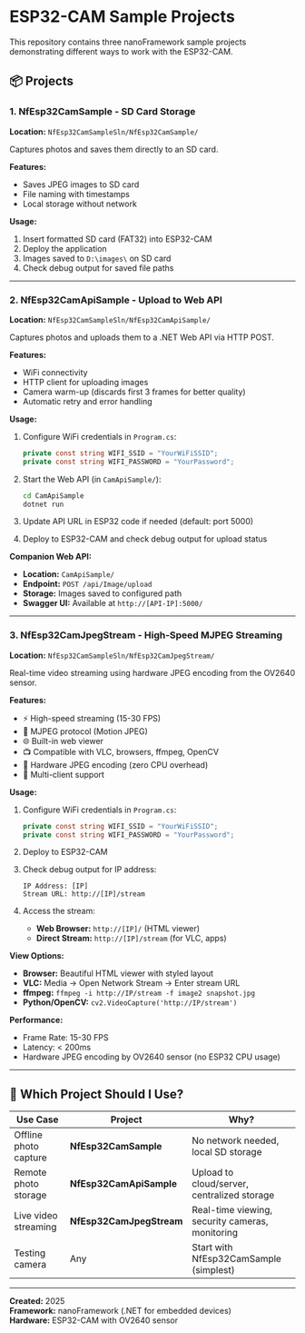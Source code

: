 # ESP32-CAM Sample Projects

This repository contains three nanoFramework sample projects demonstrating different ways to work with the ESP32-CAM.

## 📦 Projects

### 1. NfEsp32CamSample - SD Card Storage
**Location:** `NfEsp32CamSampleSln/NfEsp32CamSample/`

Captures photos and saves them directly to an SD card.

**Features:**
- Saves JPEG images to SD card
- File naming with timestamps
- Local storage without network

**Usage:**
1. Insert formatted SD card (FAT32) into ESP32-CAM
2. Deploy the application
3. Images saved to `D:\images\` on SD card
4. Check debug output for saved file paths

---

### 2. NfEsp32CamApiSample - Upload to Web API
**Location:** `NfEsp32CamSampleSln/NfEsp32CamApiSample/`

Captures photos and uploads them to a .NET Web API via HTTP POST.

**Features:**
- WiFi connectivity
- HTTP client for uploading images
- Camera warm-up (discards first 3 frames for better quality)
- Automatic retry and error handling

**Usage:**
1. Configure WiFi credentials in `Program.cs`:
   ```csharp
   private const string WIFI_SSID = "YourWiFiSSID";
   private const string WIFI_PASSWORD = "YourPassword";
   ```

2. Start the Web API (in `CamApiSample/`):
   ```bash
   cd CamApiSample
   dotnet run
   ```

3. Update API URL in ESP32 code if needed (default: port 5000)

4. Deploy to ESP32-CAM and check debug output for upload status

**Companion Web API:**
- **Location:** `CamApiSample/`
- **Endpoint:** `POST /api/Image/upload`
- **Storage:** Images saved to configured path
- **Swagger UI:** Available at `http://[API-IP]:5000/`

---

### 3. NfEsp32CamJpegStream - High-Speed MJPEG Streaming
**Location:** `NfEsp32CamSampleSln/NfEsp32CamJpegStream/`

Real-time video streaming using hardware JPEG encoding from the OV2640 sensor.

**Features:**
- ⚡ High-speed streaming (15-30 FPS)
- 🎥 MJPEG protocol (Motion JPEG)
- 🌐 Built-in web viewer
- 📺 Compatible with VLC, browsers, ffmpeg, OpenCV
- 🔧 Hardware JPEG encoding (zero CPU overhead)
- 👥 Multi-client support

**Usage:**
1. Configure WiFi credentials in `Program.cs`:
   ```csharp
   private const string WIFI_SSID = "YourWiFiSSID";
   private const string WIFI_PASSWORD = "YourPassword";
   ```

2. Deploy to ESP32-CAM

3. Check debug output for IP address:
   ```
   IP Address: [IP]
   Stream URL: http://[IP]/stream
   ```

4. Access the stream:
   - **Web Browser:** `http://[IP]/` (HTML viewer)
   - **Direct Stream:** `http://[IP]/stream` (for VLC, apps)

**View Options:**
- **Browser:** Beautiful HTML viewer with styled layout
- **VLC:** Media → Open Network Stream → Enter stream URL
- **ffmpeg:** `ffmpeg -i http://IP/stream -f image2 snapshot.jpg`
- **Python/OpenCV:** `cv2.VideoCapture('http://IP/stream')`

**Performance:**
- Frame Rate: 15-30 FPS
- Latency: < 200ms
- Hardware JPEG encoding by OV2640 sensor (no ESP32 CPU usage)

---

## 🎯 Which Project Should I Use?

| Use Case | Project | Why? |
|----------|---------|------|
| Offline photo capture | **NfEsp32CamSample** | No network needed, local SD storage |
| Remote photo storage | **NfEsp32CamApiSample** | Upload to cloud/server, centralized storage |
| Live video streaming | **NfEsp32CamJpegStream** | Real-time viewing, security cameras, monitoring |
| Testing camera | Any | Start with NfEsp32CamSample (simplest) |

---

**Created:** 2025  
**Framework:** nanoFramework (.NET for embedded devices)  
**Hardware:** ESP32-CAM with OV2640 sensor
